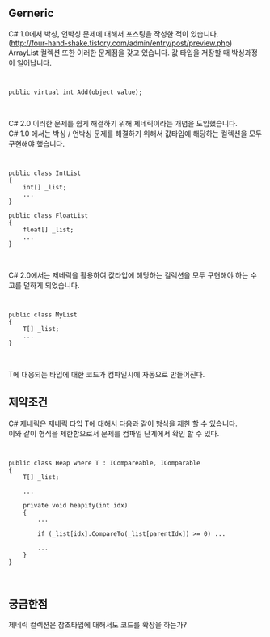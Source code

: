 ## Gerneric

C# 1.0에서 박싱, 언박싱 문제에 대해서 포스팅을 작성한 적이 있습니다.<br>
(http://four-hand-shake.tistory.com/admin/entry/post/preview.php)<br>
ArrayList 컬렉션 또한 이러한 문제점을 갖고 있습니다. 값 타입을 저장할 때 박싱과정이 일어납니다.<br>

<pre>
<code>

public virtual int Add(object value);

</code>
</pre>

C# 2.0 이러한 문제를 쉽게 해결하기 위해 제네릭이라는 개념을 도입했습니다.<br>
C# 1.0 에서는 박싱 / 언박싱 문제를 해결하기 위해서 값타입에 해당하는 컬렉션을 모두 구현해야 했습니다.<br>

<pre>
<code>

public class IntList
{
    int[] _list;
    ...
}

public class FloatList
{
    float[] _list;
    ...
}

</code>
</pre>

C# 2.0에서는 제네릭을 활용하여 값타입에 해당하는 컬렉션을 모두 구현해야 하는 수고를 덜하게 되었습니다.<br>

<pre>
<code>

public class MyList<T>
{
    T[] _list;
    ...
}

</code>
</pre>

T에 대응되는 타입에 대한 코드가 컴파일시에 자동으로 만들어진다.<br>

## 제약조건

C# 제네릭은 제네릭 타입 T에 대해서 다음과 같이 형식을 제한 할 수 있습니다.<br>
이와 같이 형식을 제한함으로서 문제를 컴파일 단계에서 확인 할 수 있다.<br>

<pre>
<code>

public class Heap<T> where T : ICompareable, IComparable<T>
{
    T[] _list;

    ...

    private void heapify(int idx)
    {
        ...

        if (_list[idx].CompareTo(_list[parentIdx]) >= 0) ...

        ...
    }
}

</code>
</pre>

## 궁금한점

제네릭 컬렉션은 참조타입에 대해서도 코드를 확장을 하는가?

